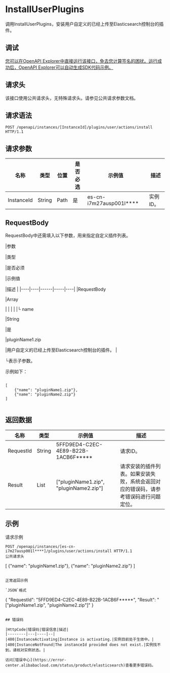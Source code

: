 # InstallUserPlugins

调用InstallUserPlugins，安装用户自定义的已经上传至Elasticsearch控制台的插件。

## 调试

[您可以在OpenAPI Explorer中直接运行该接口，免去您计算签名的困扰。运行成功后，OpenAPI Explorer可以自动生成SDK代码示例。](https://api.aliyun.com/#product=elasticsearch&api=InstallUserPlugins&type=ROA&version=2017-06-13)

## 请求头

该接口使用公共请求头，无特殊请求头。请参见公共请求参数文档。

## 请求语法

```
POST /openapi/instances/[InstanceId]/plugins/user/actions/install HTTP/1.1
```

## 请求参数

|名称|类型|位置|是否必选|示例值|描述|
|--|--|--|----|---|--|
|InstanceId|String|Path|是|es-cn-i7m27ausp001l\*\*\*\*|实例ID。 |

## RequestBody

RequestBody中还需填入以下参数，用来指定自定义插件列表。

|参数

|类型

|是否必须

|示例值

|描述 |
|----|----|------|-----|----|
|RequestBody

|Array

| | | |
|└ name

|String

|是

|pluginName1.zip

|用户自定义的已经上传至Elasticsearch控制台的插件。 |

└表示子参数。

示例如下：

```

[
    {"name": "pluginName1.zip"},
    {"name": "pluginName2.zip"}
]


```

## 返回数据

|名称|类型|示例值|描述|
|--|--|---|--|
|RequestId|String|5FFD9ED4-C2EC-4E89-B22B-1ACB6F\*\*\*\*\*|请求ID。 |
|Result|List|\["pluginName1.zip", "pluginName2.zip"\]|请求安装的插件列表。如果安装失败，系统会返回对应的错误码，请参考错误码进行问题定位。 |

## 示例

请求示例

```
POST /openapi/instances/[es-cn-i7m27ausp001l****]/plugins/user/actions/install HTTP/1.1
公共请求头
```
[
    {"name": "pluginName1.zip"},
    {"name": "pluginName2.zip"}
]
```

正常返回示例

`JSON`格式

```
{
    "RequestId": "5FFD9ED4-C2EC-4E89-B22B-1ACB6F*****",
    "Result": "[\"pluginName1.zip\", \"pluginName2.zip\"]"
}
```

## 错误码

|HttpCode|错误码|错误信息|描述|
|--------|---|----|--|
|400|InstanceActivating|Instance is activating.|实例目前处于生效中。|
|400|InstanceNotFound|The instanceId provided does not exist.|实例找不到，请核对实例状态。|

访问[错误中心](https://error-center.alibabacloud.com/status/product/elasticsearch)查看更多错误码。

